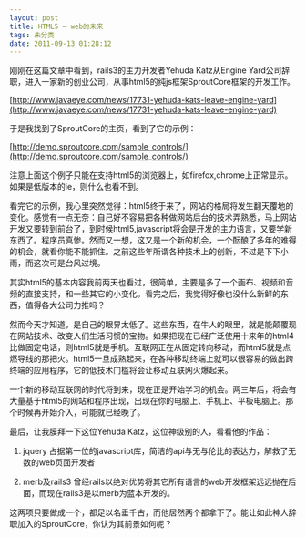 ```yaml
---
layout: post
title: HTML5 – web的未来
tags: 未分类
date: 2011-09-13 01:28:12
---
```


刚刚在这篇文章中看到，rails3的主力开发者Yehuda Katz从Engine Yard公司辞职，进入一家新的创业公司，从事html5的纯js框架SproutCore框架的开发工作。

[http://www.javaeye.com/news/17731-yehuda-kats-leave-engine-yard](http://www.javaeye.com/news/17731-yehuda-kats-leave-engine-yard)

于是我找到了SproutCore的主页，看到了它的示例：

[http://demo.sproutcore.com/sample_controls/](http://demo.sproutcore.com/sample_controls/)

注意上面这个例子只能在支持html5的浏览器上，如firefox,chrome上正常显示。如果是低版本的ie，则什么也看不到。<span id="more-85"></span>

看完它的示例，我心里突然觉得：html5终于来了，网站的格局将发生翻天覆地的变化。感觉有一点无奈：自己好不容易把各种做网站后台的技术弄熟悉，马上网站开发又要转到前台了，到时候html5,javascript将会是开发的主力语言，又要学新东西了。程序员真惨。然而又一想，这又是一个新的机会，一个酝酿了多年的难得的机会，就看你能不能抓住。之前这些年所谓各种技术上的创新，不过是下下小雨，而这次可是台风过境。

其实html5的基本内容我前两天也看过，很简单，主要是多了一个画布、视频和音频的直接支持，和一些其它的小变化。看完之后，我觉得好像也没什么新鲜的东西，值得各大公司力推吗？

然而今天才知道，是自己的眼界太低了。这些东西，在牛人的眼里，就是能颠覆现在网站技术、改变人们生活习惯的宝物。如果把现在已经广泛使用十来年的html4比做固定电话，则html5就是手机。互联网正在从固定转向移动，而html5就是点燃导线的那把火。html5一旦成熟起来，在各种移动终端上就可以很容易的做出跨终端的应用程序，它的低技术门槛将会让移动互联网火爆起来。

一个新的移动互联网的时代将到来，现在正是开始学习的机会。两三年后，将会有大量基于html5的网站和程序出现，出现在你的电脑上、手机上、平板电脑上。那个时候再开始介入，可能就已经晚了。

最后，让我膜拜一下这位Yehuda Katz，这位神级别的人，看看他的作品：

1. jquery 占据第一位的javascript库，简洁的api与无与伦比的表达力，解救了无数的web页面开发者

2. merb及rails3 曾经rails以绝对优势将其它所有语言的web开发框架远远抛在后面，而现在rails3是以merb为蓝本开发的。

这两项只要做成一个，都足以名垂千古，而他居然两个都拿下了。能让如此神人辞职加入的SproutCore，你认为其前景如何呢？
